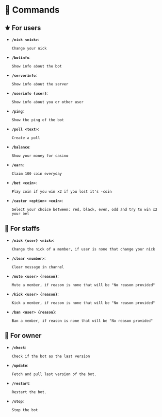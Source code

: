 # 🚀 Commands
## ⚜️ For users
- **`/nick <nick>`**:

    ```
    Change your nick
    ```

- **`/botinfo`**:

    ```
    Show info about the bot
    ```

- **`/serverinfo`**:

    ```
    Show info about the server
    ```

- **`/userinfo {user}`**:

    ```
    Show info about you or other user
    ```

- **`/ping`**:

    ```
    Show the ping of the bot
    ```

- **`/poll <text>`**:

    ```
    Create a poll
    ```

- **`/balance`**:

    ```
    Show your money for casino
    ```

- **`/earn`**:

    ```
    Claim 100 coin everyday
    ```

- **`/bet <coin>`**:

    ```
    Play coin if you win x2 if you lost it's -coin
    ```

- **`/caster <option> <coin>`**:

    ```
    Select your choice between: red, black, even, odd and try to win x2 your bet
    ```

## 🔱 For staffs
- **`/nick {user} <nick>`**:

    ```
    Change the nick of a member, if user is none that change your nick
    ```

- **`/clear <number>`**:

    ```
    Clear message in channel
    ```

- **`/mute <user> {reason}`**:

    ```
    Mute a member, if reason is none that will be "No reason provided"
    ```

- **`/kick <user> {reason}`**:

    ```
    Kick a member, if reason is none that will be "No reason provided"
    ```

- **`/ban <user> {reason}`**:

    ```
    Ban a member, if reason is none that will be "No reason provided"
    ```


## 🛑 For owner
- **`/check`**:

    ```
    Check if the bot as the last version
    ```

- **`/update`**:

    ```
    Fetch and pull last version of the bot.
    ```

- **`/restart`**:

    ```
    Restart the bot.
    ```

- **`/stop`**:

    ```
    Stop the bot
    ```